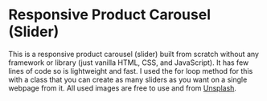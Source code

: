 # Responsive Product Carousel (Slider)

This is a responsive product carousel (slider) built from scratch without any framework or library (just vanilla HTML, CSS, and JavaScript). It has few lines of code so is lightweight and fast. I used the for loop method for this with a class that you can create as many sliders as you want on a single webpage from it. All used images are free to use and from <a href="https://unsplash.com/" target="_blank">Unsplash</a>.
